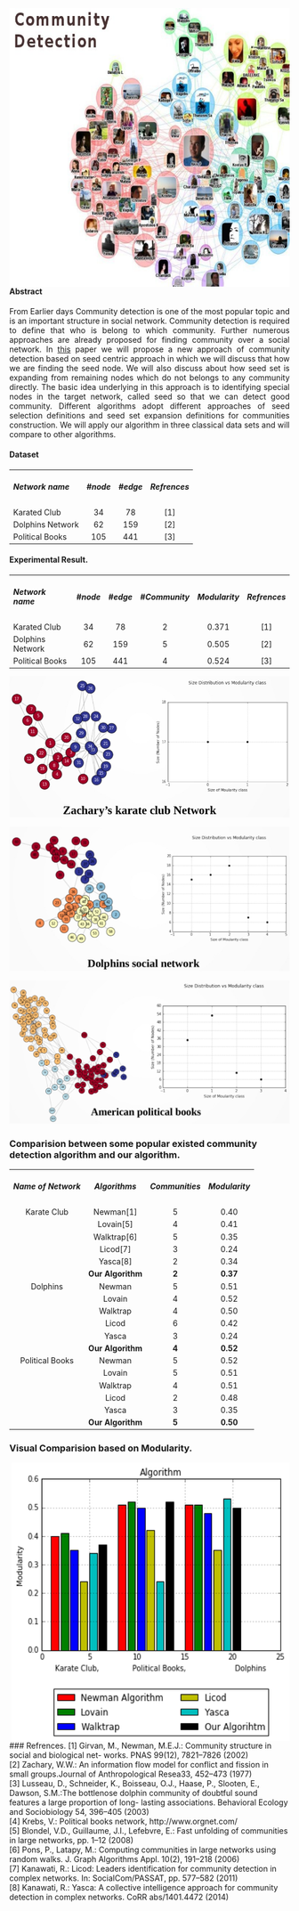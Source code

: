 
<img align="right" width="650" height="500" src="https://github.com/bheemnitd/Community-Detection-Based-On-Seed-Node/blob/master/community_detection.jpg">

#### Abstract
<p align = 'justify'>From Earlier days Community detection is one of the most popular topic and is an important structure in social network. Community detection is required to define that who is belong to which community. Further numerous approaches are already proposed for finding community over a social network. In <a href = 'https://github.com/bheemnitd/Community-Detection-Based-On-Seed-Node/blob/master/%5BThesis%20PAPER%5D%20A%20new%20Approach%20of%20Community%20Detection%20Based%20on%20seed%20node.pdf'>this</a> paper we will propose a new approach of community detection based on seed centric approach in which we will discuss that how we are finding the seed node. We will also discuss about how seed set is expanding from remaining nodes which do not belongs to any community directly. The basic idea underlying in this approach is to identifying special nodes in the target network, called seed so that we can detect good community. Different algorithms adopt different approaches of seed selection definitions and seed set expansion definitions for communities construction. We will apply our algorithm in three classical data sets and will compare to other algorithms.<p>


#### Dataset

<table>

  <tr align = 'center'><td align = 'left'><h5> Network name</h5></td><td><h5>#node</h5></td><td><h5>#edge</h5></td><td><h5>Refrences</h5></td></tr>
  <tr align = 'center'><td align = 'left'>Karated Club</td><td>34</td><td>78</td><td>[1]</td></tr>
  <tr align = 'center'><td align = 'left'>Dolphins Network</td><td>62</td><td>159</td><td>[2]</td></tr>
  <tr align = 'center'><td align = 'left'>Political Books</td><td>105</td><td>441</td><td><center>[3]</center></td></tr>

</table>

#### Experimental Result.

<table>
  <tr align = 'center'><td align = 'left'><h5> Network name</h5></td><td><h5>#node</h5></td><td><h5>#edge</h5></td><td><h5>#Community</h5></td><td><h5>Modularity</h5></td><td><h5>Refrences</h5></td></tr>
  <tr align = 'center'><td align = 'left'>Karated Club</td><td>34</td><td>78</td><td>2</td><td>0.371</td><td>[1]</td></tr>
  <tr align = 'center'><td align = 'left'>Dolphins Network</td><td>62</td><td>159</td><td>5</td><td>0.505</td><td>[2]</td></tr>
  <tr align = 'center'><td align = 'left'>Political Books</td><td>105</td><td>441</td><td>4</td><td>0.524</td><td>[3]</td></tr>
</table>  

![alt text](https://github.com/bheemnitd/Community-Detection-Based-On-Seed-Node/blob/master/Selection_007.jpg) 

![alt text](https://github.com/bheemnitd/Community-Detection-Based-On-Seed-Node/blob/master/Selection_008.jpg) 

![alt text](https://github.com/bheemnitd/Community-Detection-Based-On-Seed-Node/blob/master/Selection_009.jpg) 


### Comparision between some popular existed community detection algorithm and our algorithm.
<table>
  <tr align = 'center'><td><h5>Name of Network</h5></td><td><h5>Algorithms</h5></td><td><h5>Communities</h5></td><td><h5>Modularity</h5></td></tr>
  <tr align = 'center'><td>Karate Club</td><td>Newman[1] </td><td>5</td><td>0.40</td></tr>
  <tr align = 'center'><td> </td><td>Lovain[5]           </td><td>4</td><td>0.41</td></tr>
  <tr align = 'center'><td> </td><td>Walktrap[6]         </td><td>5</td><td>0.35</td></tr>
  <tr align = 'center'><td> </td><td>Licod[7]            </td><td>3</td><td>0.24</td></tr>
  <tr align = 'center'><td> </td><td>Yasca[8]            </td><td>2</td><td>0.34</td></tr>
  <tr align = 'center'><td> </td><td><b>Our Algorithm</b></td><td><b>2</b></td><td><b>0.37</b></td></tr>
  
  <tr align = 'center'><td>Dolphins</td><td>Newman</td> <td>5</td><td>0.51</td></tr>
  <tr align = 'center'><td> </td><td>Lovain</td>        <td>4</td><td>0.52</td></tr>
  <tr align = 'center'><td> </td><td>Walktrap</td>      <td>4</td><td>0.50</td></tr>
  <tr align = 'center'><td> </td><td>Licod</td>         <td>6</td><td>0.42</td></tr>
  <tr align = 'center'><td> </td><td>Yasca</td>         <td>3</td><td>0.24</td></tr>
  <tr align = 'center'><td> </td><td><b>Our Algorithm</b></td><td><b>4</b></td><td><b>0.52</b></td></tr>
  
  <tr align = 'center'><td>Political Books</td><td>Newman</td><td>5</td><td>0.52</td></tr>
  <tr align = 'center'><td> </td><td>Lovain</td>        <td>5</td><td>0.51</td></tr>
  <tr align = 'center'><td> </td><td>Walktrap</td>      <td>4</td><td>0.51</td></tr>
  <tr align = 'center'><td> </td><td>Licod</td>         <td>2</td><td>0.48</td></tr>
  <tr align = 'center'><td> </td><td>Yasca</td>         <td>3</td><td>0.35</td></tr>
  <tr align = 'center'><td> </td><td><b>Our Algorithm</b></td><td><b>5</b></td><td><b>0.50</b></td></tr>

</table>

### Visual Comparision based on Modularity.
<img align="right" width="500" height="500" src="https://github.com/bheemnitd/Community-Detection-Based-On-Seed-Node/blob/master/download%202.png">
### Refrences.
[1] Girvan, M., Newman, M.E.J.: Community structure in social and biological net-
works. PNAS 99(12), 7821–7826 (2002)<br>
[2] Zachary, W.W.: An information flow model for conflict and fission in small groups.Journal
of Anthropological Resea33, 452–473 (1977)<br>
[3] Lusseau, D., Schneider, K., Boisseau, O.J., Haase, P., Slooten, E., Dawson, S.M.:The
bottlenose dolphin community of doubtful sound features a large proportion of long-
lasting associations. Behavioral Ecology and Sociobiology 54, 396–405 (2003)<br>
[4] Krebs, V.: Political books network, http://www.orgnet.com/<br>
[5] Blondel, V.D., Guillaume, J.I., Lefebvre, E.: Fast unfolding of communities in large
networks, pp. 1–12 (2008)<br>
[6] Pons, P., Latapy, M.: Computing communities in large networks using random
walks. J. Graph Algorithms Appl. 10(2), 191–218 (2006)<br>
[7] Kanawati, R.: Licod: Leaders identification for community detection in complex networks.
In: SocialCom/PASSAT, pp. 577–582 (2011)<br>
[8] Kanawati, R.: Yasca: A collective intelligence approach for community detection
in complex networks. CoRR abs/1401.4472 (2014)<br>

